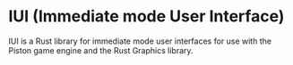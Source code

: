 # IUI (Immediate mode User Interface)

IUI is a Rust library for immediate mode user interfaces for use with the Piston
game engine and the Rust Graphics library.
